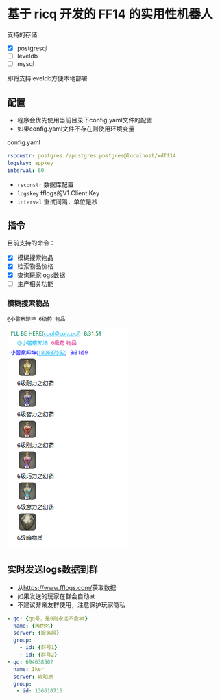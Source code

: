 # 基于 ricq 开发的 FF14 的实用性机器人

支持的存储:

- [x] postgresql
- [ ] leveldb
- [ ] mysql

即将支持leveldb方便本地部署

## 配置

- 程序会优先使用当前目录下config.yaml文件的配置
- 如果config.yaml文件不存在则使用环境变量

config.yaml

``` yaml
rsconstr: postgres://postgres:postgres@localhost/xdff14
logskey: appkey
interval: 60
```

- `rsconstr` 数据库配置
- `logskey` fflogs的V1 Client Key
- `interval` 重试间隔，单位是秒

## 指令

目前支持的命令：

- [x] 模糊搜索物品
- [x] 检索物品价格
- [x] 查询玩家logs数据
- [ ] 生产相关功能

### 模糊搜索物品

`@小警察卸坤 6级药 物品`

![模糊搜索物品](README/%24908%603I%24%25STJ%5DKKXK2%5BP%5BPC.png)
## 实时发送logs数据到群

- 从<https://www.fflogs.com/>获取数据
- 如果发送的玩家在群会自动at
- 不建议非亲友群使用，注意保护玩家隐私

``` yaml
- qq: {qq号，是0则永远不会at}
  name: {角色名}
  server: {服务器}
  group: 
    - id: {群号1}
    - id: {群号2}
- qq: 694638502
  name: Iker
  server: 琥珀原
  group: 
   - id: 136610715
```
